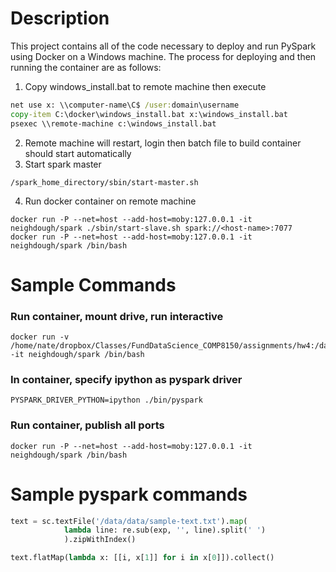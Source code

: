 # Description

This project contains all of the code necessary to deploy and run PySpark using
Docker on a Windows machine. The process for deploying and then running the 
container are as follows:

1. Copy windows_install.bat to remote machine then execute
```bat
net use x: \\computer-name\C$ /user:domain\username
copy-item C:\docker\windows_install.bat x:\windows_install.bat
psexec \\remote-machine c:\windows_install.bat
```
2. Remote machine will restart, login then batch file to build container should
    start automatically
3. Start spark master
```console
/spark_home_directory/sbin/start-master.sh
```
4. Run docker container on remote machine
```console
docker run -P --net=host --add-host=moby:127.0.0.1 -it neighdough/spark ./sbin/start-slave.sh spark://<host-name>:7077
docker run -P --net=host --add-host=moby:127.0.0.1 -it neighdough/spark /bin/bash
```


# Sample Commands

### Run container, mount drive, run interactive
```console
docker run -v /home/nate/dropbox/Classes/FundDataScience_COMP8150/assignments/hw4:/data -it neighdough/spark /bin/bash
```
### In container, specify ipython as pyspark driver
```console
PYSPARK_DRIVER_PYTHON=ipython ./bin/pyspark
```
### Run container, publish all ports
```console
docker run -P --net=host --add-host=moby:127.0.0.1 -it neighdough/spark /bin/bash
```
# Sample pyspark commands

```python
text = sc.textFile('/data/data/sample-text.txt').map(
            lambda line: re.sub(exp, '', line).split(' ')
            ).zipWithIndex()

text.flatMap(lambda x: [[i, x[1]] for i in x[0]]).collect()
```
